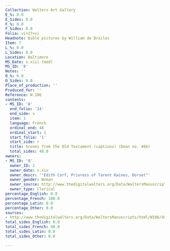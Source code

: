 ```yaml
---
Collection: Walters Art Gallery
E_%: 0.0
E_Sides: 0.0
F_%: 0.0
F_Sides: 0.0
Folia: vi+27+vi
Headnote: Bible pictures by William de Brailes
Item: 7
L_%: 0.0
L_Sides: 0.0
Location: Baltimore
MS_Date: s.xiii (med)
MS_ID: '8'
Notes: ''
O_%: 0.0
O_Sides: 0.0
Place_of_production: ''
Produced_for: ''
Reference: W.106
contents:
- MS_ID: '8'
  end_folio: '24'
  end_side: v
  item: 1
  language: French
  ordinal_end: 48
  ordinal_start: 1
  start_folio: '1'
  start_side: r
  title: Scenes from the Old Testament (captions) (Dean no. 466)
  total_sides: 48.0
owners:
- MS_ID: '8'
  owner_ID: 1
  owner_date: s.xiv
  owner_descr: '"Edith Corf, Prioress of Tarent Kaines, Dorset"'
  owner_gender: Woman
  owner_source: http://www.thedigitalwalters.org/Data/WaltersManuscripts/html/W106/description.html
  owner_type: Clerical
percentage_English: 0.0
percentage_French: 100.0
percentage_Latin: 0.0
percentage_Other: 0.0
sources:
- http://www.thedigitalwalters.org/Data/WaltersManuscripts/html/W106/description.html
total_sides_English: 0.0
total_sides_French: 48.0
total_sides_Latin: 0.0
total_sides_Other: 0.0

---
```

